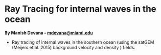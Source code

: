 # Ray Tracing for internal waves in the ocean
**By Manish Devana - mdevana@miami.edu**


- Ray tracing of internal waves in the southern ocean (using the satGEM (Meijers et al. 2015) background velocity and density ) fields.


